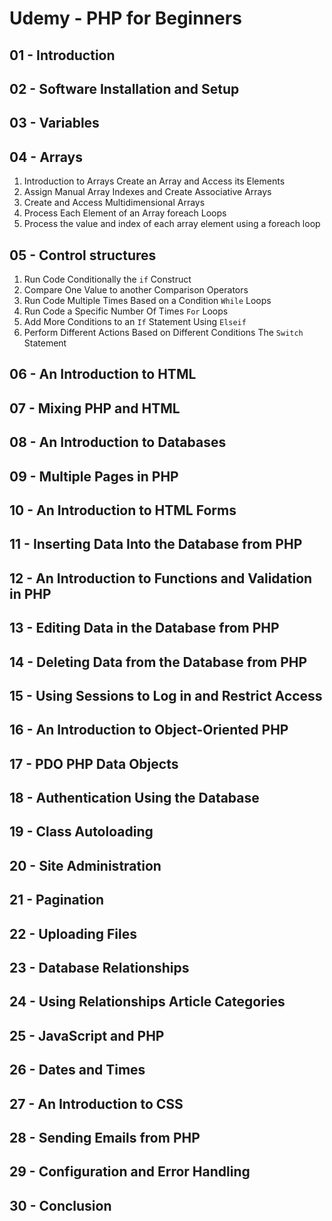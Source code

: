 # Udemy - PHP for Beginners

## 01 - Introduction

## 02 - Software Installation and Setup

## 03 - Variables

## 04 - Arrays

1. Introduction to Arrays Create an Array and Access its Elements
1. Assign Manual Array Indexes and Create Associative Arrays
1. Create and Access Multidimensional Arrays
1. Process Each Element of an Array foreach Loops
1. Process the value and index of each array element using a foreach loop

## 05 - Control structures

1. Run Code Conditionally the `if` Construct
2. Compare One Value to another Comparison Operators
3. Run Code Multiple Times Based on a Condition `While` Loops
4. Run Code a Specific Number Of Times ``For`` Loops
5. Add More Conditions to an `If` Statement Using `Elseif`
6. Perform Different Actions Based on Different Conditions The `Switch` Statement

## 06 - An Introduction to HTML

## 07 - Mixing PHP and HTML

## 08 - An Introduction to Databases

## 09 - Multiple Pages in PHP

## 10 - An Introduction to HTML Forms

## 11 - Inserting Data Into the Database from PHP

## 12 - An Introduction to Functions and Validation in PHP

## 13 - Editing Data in the Database from PHP

## 14 - Deleting Data from the Database from PHP

## 15 - Using Sessions to Log in and Restrict Access

## 16 - An Introduction to Object-Oriented PHP

## 17 - PDO PHP Data Objects

## 18 - Authentication Using the Database

## 19 - Class Autoloading

## 20 - Site Administration

## 21 - Pagination

## 22 - Uploading Files

## 23 - Database Relationships

## 24 - Using Relationships Article Categories

## 25 - JavaScript and PHP

## 26 - Dates and Times

## 27 - An Introduction to CSS

## 28 - Sending Emails from PHP

## 29 - Configuration and Error Handling

## 30 - Conclusion
